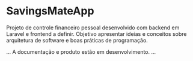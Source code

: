 # SavingsMateApp

Projeto de controle financeiro pessoal desenvolvido com backend em Laravel e frontend a definir.
Objetivo apresentar ideias e conceitos sobre arquitetura de software e boas práticas de programação.

...
A documentação e produto estão em desenvolvimento.
...
